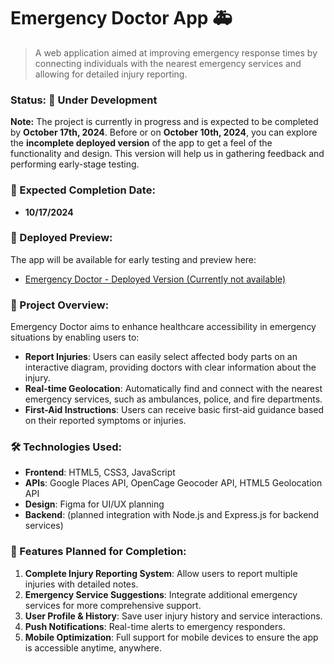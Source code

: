 # Emergency Doctor App 🚑

> A web application aimed at improving emergency response times by connecting individuals with the nearest emergency services and allowing for detailed injury reporting.

### Status: 🚧 Under Development
**Note:** The project is currently in progress and is expected to be completed by **October 17th, 2024**. Before or on **October 10th, 2024**, you can explore the **incomplete deployed version** of the app to get a feel of the functionality and design. This version will help us in gathering feedback and performing early-stage testing.

### 📅 Expected Completion Date:
- **10/17/2024**

### 🚀 Deployed Preview:
The app will be available for early testing and preview here:
- [Emergency Doctor - Deployed Version (Currently not available)]()

### 🎯 Project Overview:
Emergency Doctor aims to enhance healthcare accessibility in emergency situations by enabling users to:
- **Report Injuries**: Users can easily select affected body parts on an interactive diagram, providing doctors with clear information about the injury.
- **Real-time Geolocation**: Automatically find and connect with the nearest emergency services, such as ambulances, police, and fire departments.
- **First-Aid Instructions**: Users can receive basic first-aid guidance based on their reported symptoms or injuries.

### 🛠️ Technologies Used:
- **Frontend**: HTML5, CSS3, JavaScript
- **APIs**: Google Places API, OpenCage Geocoder API, HTML5 Geolocation API
- **Design**: Figma for UI/UX planning
- **Backend**: (planned integration with Node.js and Express.js for backend services)

### 🌟 Features Planned for Completion:
1. **Complete Injury Reporting System**: Allow users to report multiple injuries with detailed notes.
2. **Emergency Service Suggestions**: Integrate additional emergency services for more comprehensive support.
3. **User Profile & History**: Save user injury history and service interactions.
4. **Push Notifications**: Real-time alerts to emergency responders.
5. **Mobile Optimization**: Full support for mobile devices to ensure the app is accessible anytime, anywhere.
